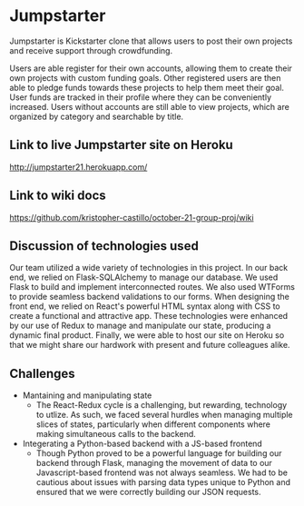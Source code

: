 
# Jumpstarter

Jumpstarter is Kickstarter clone that allows users to post their own projects and receive support through crowdfunding.

Users are able register for their own accounts, allowing them to create their own projects with custom funding goals. Other registered users are then able to pledge funds towards these projects to help them meet their goal. User funds are tracked in their profile where they can be conveniently increased. Users without accounts are still able to view projects, which are organized by category and searchable by title.

## Link to live Jumpstarter site on Heroku

http://jumpstarter21.herokuapp.com/

## Link to wiki docs

https://github.com/kristopher-castillo/october-21-group-proj/wiki

## Discussion of technologies used

Our team utilized a wide variety of technologies in this project. In our back end, 
we relied on Flask-SQLAlchemy to manage our database. We used Flask 
to build and implement interconnected routes. We also used WTForms to provide seamless backend validations to our forms. When 
designing the front end, we relied on React's powerful HTML syntax along with 
CSS to create a functional and attractive app. These technologies were enhanced by our use of Redux to manage and manipulate our state, producing a dynamic final product. Finally, we were able to host our site on Heroku so that we might share our hardwork with present and future colleagues alike.

## Challenges

* Mantaining and manipulating state
  * The React-Redux cycle is a challenging, but rewarding, technology to utlize. As such, we faced several hurdles when managing multiple slices of states, particularly when different components where making simultaneous calls to the backend.
* Integerating a Python-based backend with a JS-based frontend
  * Though Python proved to be a powerful language for building our backend through Flask, managing the movement of data to our Javascript-based frontend was not always seamless. We had to be cautious about issues with parsing data types unique to Python and ensured that we were correctly building our JSON requests.

